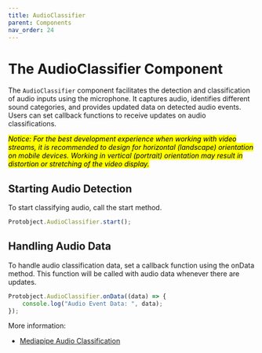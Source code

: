 ```yaml
---
title: AudioClassifier 
parent: Components
nav_order: 24
---
```


# The AudioClassifier Component

The `AudioClassifier` component facilitates the detection and classification of audio inputs using the microphone. It captures audio, identifies different sound categories, and provides updated data on detected audio events. Users can set callback functions to receive updates on audio classifications.

<mark>*Notice: For the best development experience when working with video streams, it is recommended to design for horizontal (landscape) orientation on mobile devices. Working in vertical (portrait) orientation may result in distortion or stretching of the video display.*</mark>


## Starting Audio Detection
To start classifying audio, call the start method.

```javascript
Protobject.AudioClassifier.start();

```

## Handling Audio Data
To handle audio classification data, set a callback function using the onData method. This function will be called with audio data whenever there are updates.

```javascript
Protobject.AudioClassifier.onData((data) => {
    console.log("Audio Event Data: ", data); 
});

```

More information:

- [Mediapipe Audio Classification](https://ai.google.dev/edge/mediapipe/solutions/audio/audio_classifier/web_js)
